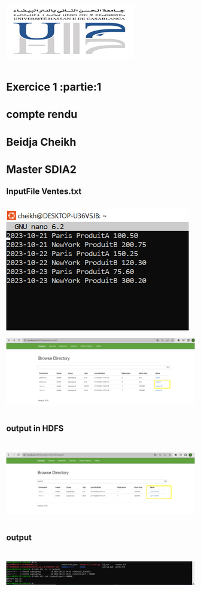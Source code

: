 <img src="images/img.png"><br><br>
<h1>Exercice 1 :partie:1</h1>
<h1>compte rendu</h1>
<h1>Beidja Cheikh</h1>
<h1>Master SDIA2</h1>

<h2>InputFile Ventes.txt</h2><br>
<img src="images/img4.png"><br><br>
<img src="images/img2.png"><br><br>

<h2>output in HDFS</h2><br><br>
<img src="images/img1.png"><br><br>

<h2>output</h2><br><br>
<img src="images/img3.png"><br><br>
  